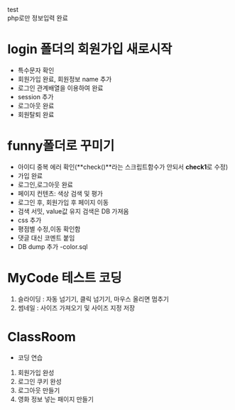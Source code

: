  test  
 php로만 정보입력 완료  
# login 폴더의 회원가입 새로시작  
- 특수문자 확인  
 - 회원가입 완료, 회원정보 name 추가  
 - 로그인 관계배열을 이용하여 완료  
 - session 추가  
 - 로그아웃 완료  
 - 회원탈퇴 완료  
# funny폴더로 꾸미기  
- 아이디 중복 에러 확인(**check()**라는 스크립트함수가 안되서 **check1**로 수정)  
- 가입 완료  
- 로그인,로그아웃 완료    
- 페이지 컨텐츠: 색상 검색 및 평가  
- 로그인 후, 회원가입 후  페이지 이동  
- 검색 서밋, value값 유지 검색은 DB 가져옴  
- css 추가  
- 평점별 수정,이동 확인함  
- 댓글 대신 코멘트 붙임  
- DB dump 추가 -color.sql  
# MyCode 테스트 코딩  
1. 슬라이딩 : 자동 넘기기, 클릭 넘기기, 마우스 올리면 멈추기  
2. 썸네일 : 사이즈 가져오기 및 사이즈 지정 저장  
# ClassRoom  
- 코딩 연습  
1. 회원가입 완성  
2. 로그인 쿠키 완성  
3. 로그아웃 만들기
4. 영화 정보 넣는 패이지 만들기
